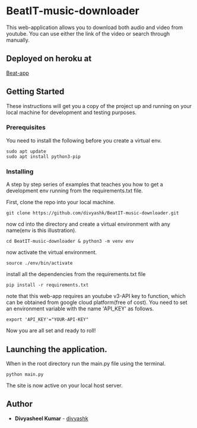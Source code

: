 # BeatIT-music-downloader

This web-application allows you to download both audio and video from youtube. You can use either the link of the video or search through manually.

## Deployed on heroku at

[Beat-app](http://beatit-app.herokuapp.com)


## Getting Started

These instructions will get you a copy of the project up and running on your local machine for development and testing purposes.
### Prerequisites

You need to install the following before you create a virtual env.


```
sudo apt update
sudo apt install python3-pip
```

### Installing

A step by step series of examples that teaches you how to get a development env running from the requirements.txt file.

First, clone the repo into your local machine.

```
git clone https://github.com/divyashk/BeatIT-music-downloader.git
```

now cd into the directory and create a virtual environment with any name(env is this illustration).

```
cd BeatIT-music-downloader & python3 -m venv env
```

now activate the virtual environment.

```
source ./env/bin/activate
```

install all the dependencies from the requirements.txt file

```
pip install -r requirements.txt
```
note that this web-app requires an youtube v3-API key to function, which can be obtained from google cloud platform(free of cost). You need to set an environment variable with the name 'API_KEY' as follows.

```
export 'API_KEY'="YOUR-API-KEY"
```
Now you are all set and ready to roll!
## Launching the application.

When in the root directory run the main.py file using the terminal.
```
python main.py
```
The site is now active on your local host server.


## Author

* **Divyasheel Kumar** - [divyashk](https://github.com/divyashk)
